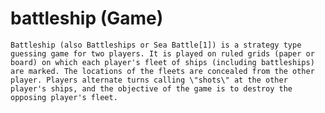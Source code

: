 # battleship (Game)

	Battleship (also Battleships or Sea Battle[1]) is a strategy type guessing game for two players. It is played on ruled grids (paper or board) on which each player's fleet of ships (including battleships) are marked. The locations of the fleets are concealed from the other player. Players alternate turns calling \"shots\" at the other player's ships, and the objective of the game is to destroy the opposing player's fleet.